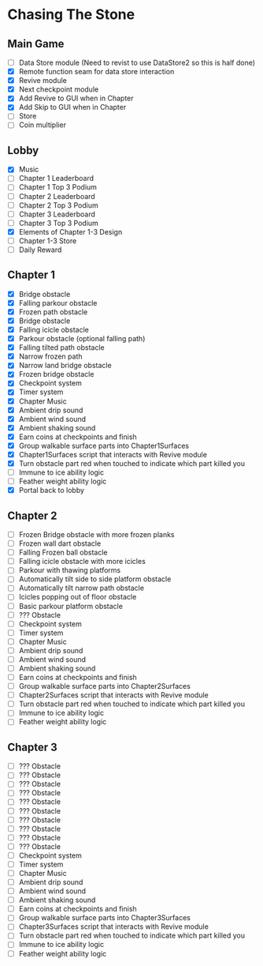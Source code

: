 # Chasing The Stone

## Main Game
- [ ] Data Store module (Need to revist to use DataStore2 so this is half done)
- [x] Remote function seam for data store interaction
- [x] Revive module
- [x] Next checkpoint module
- [x] Add Revive to GUI when in Chapter
- [x] Add Skip to GUI when in Chapter
- [ ] Store
- [ ] Coin multiplier 

## Lobby
- [x] Music
- [ ] Chapter 1 Leaderboard 
- [ ] Chapter 1 Top 3 Podium
- [ ] Chapter 2 Leaderboard
- [ ] Chapter 2 Top 3 Podium
- [ ] Chapter 3 Leaderboard
- [ ] Chapter 3 Top 3 Podium
- [x] Elements of Chapter 1-3 Design
- [ ] Chapter 1-3 Store
- [ ] Daily Reward

## Chapter 1
- [x] Bridge obstacle 
- [x] Falling parkour obstacle
- [x] Frozen path obstacle
- [x] Bridge obstacle
- [x] Falling icicle obstacle
- [x] Parkour obstacle (optional falling path)
- [x] Falling tilted path obstacle 
- [x] Narrow frozen path
- [x] Narrow land bridge obstacle 
- [x] Frozen bridge obstacle
- [x] Checkpoint system
- [x] Timer system
- [x] Chapter Music
- [x] Ambient drip sound
- [x] Ambient wind sound
- [x] Ambient shaking sound
- [x] Earn coins at checkpoints and finish
- [x] Group walkable surface parts into Chapter1Surfaces
- [x] Chapter1Surfaces script that interacts with Revive module
- [x] Turn obstacle part red when touched to indicate which part killed you
- [ ] Immune to ice ability logic
- [ ] Feather weight ability logic
- [x] Portal back to lobby

## Chapter 2
- [ ] Frozen Bridge obstacle with more frozen planks
- [ ] Frozen wall dart obstacle
- [ ] Falling Frozen ball obstacle
- [ ] Falling icicle obstacle with more icicles
- [ ] Parkour with thawing platforms
- [ ] Automatically tilt side to side platform obstacle
- [ ] Automatically tilt narrow path obstacle
- [ ] Icicles popping out of floor obstacle
- [ ] Basic parkour platform obstacle
- [ ] ??? Obstacle
- [ ] Checkpoint system
- [ ] Timer system
- [ ] Chapter Music
- [ ] Ambient drip sound
- [ ] Ambient wind sound
- [ ] Ambient shaking sound
- [ ] Earn coins at checkpoints and finish
- [ ] Group walkable surface parts into Chapter2Surfaces
- [ ] Chapter2Surfaces script that interacts with Revive module
- [ ] Turn obstacle part red when touched to indicate which part killed you
- [ ] Immune to ice ability logic
- [ ] Feather weight ability logic

## Chapter 3
- [ ] ??? Obstacle
- [ ] ??? Obstacle
- [ ] ??? Obstacle
- [ ] ??? Obstacle
- [ ] ??? Obstacle
- [ ] ??? Obstacle
- [ ] ??? Obstacle
- [ ] ??? Obstacle
- [ ] ??? Obstacle
- [ ] ??? Obstacle
- [ ] Checkpoint system
- [ ] Timer system
- [ ] Chapter Music
- [ ] Ambient drip sound
- [ ] Ambient wind sound
- [ ] Ambient shaking sound
- [ ] Earn coins at checkpoints and finish
- [ ] Group walkable surface parts into Chapter3Surfaces
- [ ] Chapter3Surfaces script that interacts with Revive module
- [ ] Turn obstacle part red when touched to indicate which part killed you
- [ ] Immune to ice ability logic
- [ ] Feather weight ability logic
